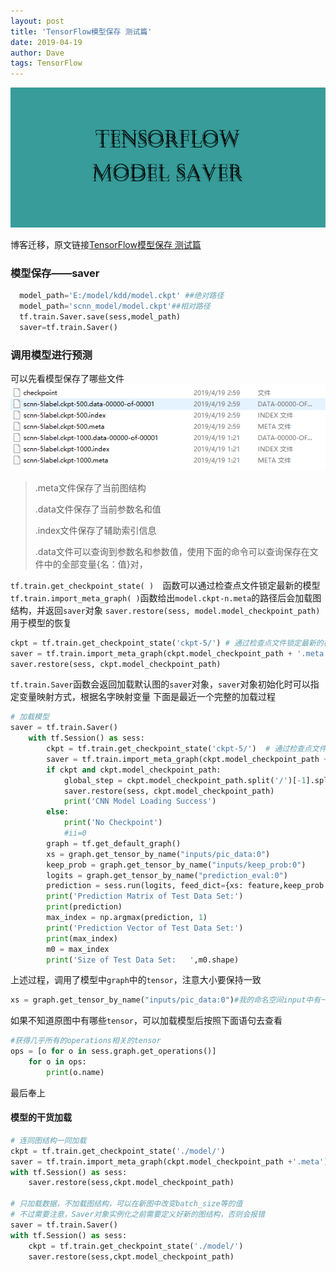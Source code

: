 ```yaml
---
layout: post
title: 'TensorFlow模型保存 测试篇'
date: 2019-04-19
author: Dave
tags: TensorFlow
---
```


![](https://raw.githubusercontent.com/dendyikbc/PicGoBed/master/imgTF-CNNmodelsaver0.jpg)


博客迁移，原文链接[TensorFlow模型保存 测试篇](https://blog.csdn.net/ddpiccolo/article/details/89392108)

### 模型保存——saver
```python
  model_path='E:/model/kdd/model.ckpt' ##绝对路径
  model_path='scnn_model/model.ckpt'##相对路径
  tf.train.Saver.save(sess,model_path)
  saver=tf.train.Saver()
```
### 调用模型进行预测
可以先看模型保存了哪些文件
![](https://raw.githubusercontent.com/dendyikbc/PicGoBed/master/imgTensorFlow-model-saver-and-test-.jpg)
>  .meta文件保存了当前图结构
> 
>  .data文件保存了当前参数名和值
> 
>  .index文件保存了辅助索引信息
> 
> .data文件可以查询到参数名和参数值，使用下面的命令可以查询保存在文件中的全部变量{名：值}对，

```tf.train.get_checkpoint_state( )  ```函数可以通过检查点文件锁定最新的模型
```tf.train.import_meta_graph( )```函数给出```model.ckpt-n.meta```的路径后会加载图结构，并返回```saver```对象
```saver.restore(sess, model.model_checkpoint_path)```用于模型的恢复
```python
ckpt = tf.train.get_checkpoint_state('ckpt-5/') # 通过检查点文件锁定最新的模型
saver = tf.train.import_meta_graph(ckpt.model_checkpoint_path + '.meta')  # 载入图结构，保存在.meta文件中
saver.restore(sess, ckpt.model_checkpoint_path)
```
```tf.train.Saver```函数会返回加载默认图的```saver```对象，```saver```对象初始化时可以指定变量映射方式，根据名字映射变量
下面是最近一个完整的加载过程
```python
# 加载模型
saver = tf.train.Saver()
    with tf.Session() as sess:
        ckpt = tf.train.get_checkpoint_state('ckpt-5/')  # 通过检查点文件锁定最新的模型
        saver = tf.train.import_meta_graph(ckpt.model_checkpoint_path + '.meta')  # 载入图结构，保存在.meta文件中
        if ckpt and ckpt.model_checkpoint_path:
            global_step = ckpt.model_checkpoint_path.split('/')[-1].split('-')[-1]
            saver.restore(sess, ckpt.model_checkpoint_path)
            print('CNN Model Loading Success')
        else:
            print('No Checkpoint')
            #ii=0
        graph = tf.get_default_graph()
        xs = graph.get_tensor_by_name("inputs/pic_data:0")
        keep_prob = graph.get_tensor_by_name("inputs/keep_prob:0")
        logits = graph.get_tensor_by_name("prediction_eval:0")
        prediction = sess.run(logits, feed_dict={xs: feature,keep_prob: 1.0})  ##?
        print('Prediction Matrix of Test Data Set:')
        print(prediction)
        max_index = np.argmax(prediction, 1)
        print('Prediction Vector of Test Data Set:')
        print(max_index)
        m0 = max_index
        print('Size of Test Data Set:   ',m0.shape)

```
上述过程，调用了模型中```graph```中的```tensor```，注意大小要保持一致
```python
xs = graph.get_tensor_by_name("inputs/pic_data:0")#我的命名空间input中有一个名为pic_data的tensor
```
如果不知道原图中有哪些```tensor```，可以加载模型后按照下面语句去查看
```python
#获得几乎所有的operations相关的tensor
ops = [o for o in sess.graph.get_operations()]
    for o in ops:
        print(o.name)
```
最后奉上
#### **模型的干货加载**
```python
# 连同图结构一同加载
ckpt = tf.train.get_checkpoint_state('./model/')
saver = tf.train.import_meta_graph(ckpt.model_checkpoint_path +'.meta')
with tf.Session() as sess:
    saver.restore(sess,ckpt.model_checkpoint_path)
             
# 只加载数据，不加载图结构，可以在新图中改变batch_size等的值
# 不过需要注意，Saver对象实例化之前需要定义好新的图结构，否则会报错
saver = tf.train.Saver()
with tf.Session() as sess:
    ckpt = tf.train.get_checkpoint_state('./model/')
    saver.restore(sess,ckpt.model_checkpoint_path)

```
